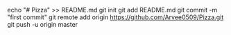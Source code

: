echo "# Pizza" >> README.md
git init
git add README.md
git commit -m "first commit"
git remote add origin https://github.com/Arvee0509/Pizza.git
git push -u origin master